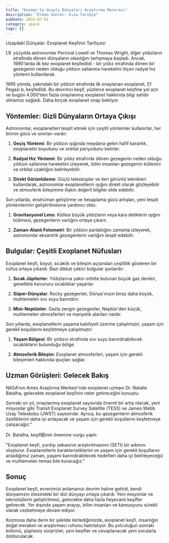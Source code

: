 ```yaml
---
title: "Kozmos'ta Uzaylı Dünyaları Araştırma Macerası"
description: "Erken Günler: Kısa Tarihçe"
pubDate: 2025-07-01
category: space
tags: []
---
```


Uzaydaki Dünyalar: Exoplanet Keşfinin Tarihçesi

19. yüzyılda astronomlar Percival Lowell ve Thomas Wright, diğer yıldızların etrafında dönen dünyaların olasılığını tartışmaya başladı. Ancak, 1990'larda ilk kez exoplanet keşfedildi - bir yıldız etrafında dönen bir gezegenin neden olduğu yıldızın sallanma hareketini ölçen radyal hız yöntemi kullanılarak.

1995 yılında, yakındaki bir yıldızın etrafında ilk onaylanan exoplanet, 51 Pegasi b, keşfedildi. Bu devrimci keşif, yüzlerce exoplanet keşfine yol açtı ve bugün 4.000'den fazla onaylanmış exoplanet hakkında bilgi sahibi olmamızı sağladı. Daha birçok exoplanet onay bekliyor.

## Yöntemler: Gizli Dünyaların Ortaya Çıkışı

Astronomlar, exoplanetleri tespit etmek için çeşitli yöntemler kullanırlar, her birinin gücü ve sınırları vardır:

1. **Geçiş Yöntemi**: Bir yıldızın ışığında meydana gelen hafif karanlık, exoplanetin boyutunu ve orbital periyodunu belirler.

2. **Radyal Hız Yöntemi**: Bir yıldız etrafında dönen gezegenin neden olduğu yıldızın sallanma hareketini izleyerek, bilim insanları gezegenin kütlesini ve orbital uzaklığını belirleyebilir.

3. **Direkt Görüntüleme**: Güçlü teleskoplar ve ileri görüntü teknikleri kullanılarak, astronomlar exoplanetlerin ışığını direkt olarak gözleyebilir ve atmosferik bileşimine ilişkin değerli bilgiler elde edebilir.

Son yıllarda, enstrüman geliştirme ve hesaplama gücü artışları, yeni tespit yöntemlerinin geliştirilmesine yardımcı oldu:

1. **Gravitasyonel Lens**: Kütlesi büyük yıldızların veya kara deliklerin ışığını bükmesi, gezegenlerin varlığını ortaya çıkarır.

2. **Zaman-Alanlı Fotometri**: Bir yıldızın parlaklığını zamanla izleyerek, astronomlar eksantrik gezegenlerin varlığını tespit edebilir.

## Bulgular: Çeşitli Exoplanet Nüfusları

Exoplanet keşfi, boyut, sıcaklık ve bileşim açısından çeşitlilik gösteren bir nüfus ortaya çıkardı. Bazı dikkat çekici bulgular şunlardır:

1. **Sıcak Jüpiterler**: Yıldızlarına yakın orbitte bulunan büyük gaz devleri, genellikle kavurucu sıcaklıklar yaşarlar.

2. **Süper-Dünyalar**: Rocky gezegenler, Dünya'mızın biraz daha büyük, muhtemelen sıvı suyu barındırır.

3. **Mini-Neptünler**: Gazla zengin gezegenler, Neptün'den küçük, muhtemelen atmosferleri ve manyetik alanları vardır.

Son yıllarda, exoplanetlerin yaşama kabiliyeti üzerine çalışılmıştır, yaşam için gerekli koşullarını keşfetmeye çalışılmıştır:

1. **Yaşam Bölgesi**: Bir yıldızın etrafında sıvı suyu barındırabilecek sıcaklıkların bulunduğu bölge.

2. **Atmosferik Bileşim**: Exoplanet atmosferleri, yaşam için gerekli bileşimleri hakkında ipuçları sağlar.

## Uzman Görüşleri: Gelecek Bakış

NASA'nın Ames Araştırma Merkezi'nde exoplanet uzmanı Dr. Natalie Batalha, gelecekte exoplanet keşfinin neler getireceğini konuştu:

Sonraki on yıl, onaylanmış exoplanet sayısında önemli bir artış olacak, yeni misyonlar gibi Transit Exoplanet Survey Satellite (TESS) ve James Webb Uzay Teleskobu (JWST) sayesinde. Ayrıca, bu gezegenlerin atmosferik özelliklerini daha iyi anlayacak ve yaşam için gerekli koşullarını keşfetmeye çalışacağız."

Dr. Batalha, keşif続inin önemine vurgu yaptı:

"Exoplanet keşfi, yurdışı zekasının araştırılmasının (SETI) bir adımını oluşturur. Exoplanetlerin karakteristiklerini ve yaşam için gerekli koşullarını anladığımız zaman, yaşamı barındırabilecek hedefleri daha iyi belirleyeceğiz ve muhtemelen temas bile kuracağız."

## Sonuç

Exoplanet keşfi, evrenimizi anlamanızı devrim haline getirdi, kendi dünyamızın ötesindeki bir dizi dünyayı ortaya çıkardı. Yeni misyonlar ve teknolojilerin geliştirilmesi, gelecekte daha fazla heyecanlı keşifler getirecek. Yer dışında yaşam arayışı, bilim insanları ve kamuoyunu sürekli olarak cezbetmeye devam ediyor.

Kozmosa daha derin bir şekilde ilerlediğimizde, exoplanet keşfi, insanlığın doğal merakını ve araştırmacı ruhunu hatırlatıyor. Bu yolculuğun sonraki bölümü, şüphesiz sürprizler, yeni keşifler ve cevaplanacak yeni sorularla doldurulacak.
